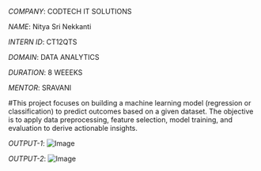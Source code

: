 *COMPANY*: CODTECH IT SOLUTIONS

*NAME*: Nitya Sri Nekkanti

*INTERN ID*: CT12QTS

*DOMAIN*: DATA ANALYTICS

*DURATION*: 8 WEEEKS

*MENTOR*: SRAVANI

#This project focuses on building a machine learning model (regression or classification) to predict outcomes based on a given dataset. The objective is to apply data preprocessing, feature selection, model training, and evaluation to derive actionable insights.

*OUTPUT-1*: ![Image](https://github.com/user-attachments/assets/be10504b-b9e5-4a07-9779-1abd8e588563)

*OUTPUT-2*: ![Image](https://github.com/user-attachments/assets/43c1ec7d-447c-445c-bf20-57cf09c7a073)
